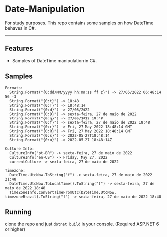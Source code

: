 # Date-Manipulation

For study purposes. This repo contains some samples on how DateTime behaves in C#.

<hr>

## Features

- Samples of DateTime manipulation in C#.


## Samples

```
Formats:
  String.Format("{0:dd/MM/yyyy hh:mm:ss ff z}") -> 27/05/2022 06:48:14 56 -3
  String.Format("{0:t}") -> 18:48
  String.Format("{0:T}") -> 18:48:14
  String.Format("{0:d}") -> 27/05/2022
  String.Format("{0:D}") -> sexta-feira, 27 de maio de 2022
  String.Format("{0:g}") -> 27/05/2022 18:48
  String.Format("{0:f}") -> sexta-feira, 27 de maio de 2022 18:48
  String.Format("{0:r}") -> Fri, 27 May 2022 18:48:14 GMT
  String.Format("{0:R}") -> Fri, 27 May 2022 18:48:14 GMT
  String.Format("{0:s}") -> 2022-05-27T18:48:14
  String.Format("{0:u}") -> 2022-05-27 18:48:14Z

Culture Info:
  CultureInfo("pt-BR") -> sexta-feira, 27 de maio de 2022
  CultureInfo("en-US") -> Friday, May 27, 2022
  currentCulture -> sexta-feira, 27 de maio de 2022

Timezone:
  DateTime.UtcNow.ToString("f") -> sexta-feira, 27 de maio de 2022 21:48
  DateTime.UtcNow.ToLocalTime().ToString("f") -> sexta-feira, 27 de maio de 2022 18:48
  TimeZoneInfo.ConvertTimeFromUtc(DateTime.UtcNow, timezoneBrazil).ToString("f") -> sexta-feira, 27 de maio de 2022 18:48
```


## Running

clone the repo and just ``` dotnet build ``` in your console. (Required ASP.NET 6 or higher)
